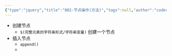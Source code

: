 ```yaml
---
{"type":"jquery","title":"002-节点操作(方法)","tags":null,"author":"codertoro","establish":"2025-04-09","update":"2025-04-09","dg-publish":true,"permalink":"/Projects/JQuery/002-节点操作(方法)/","dgPassFrontmatter":true,"created":"2025-04-09T08:27:13.511+08:00","updated":"2025-04-09T08:43:09.479+08:00"}
---
```


- 创建节点
	- `$(完整元素的字符串形式/字符串变量)` 创建一个节点
- 插入节点 
	- `append()`
	- 